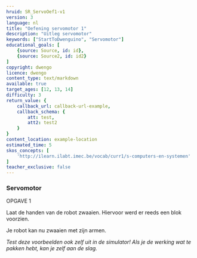 ```yaml
---
hruid: SR_ServoOef1-v1
version: 3
language: nl
title: "Oefening servomotor 1"
description: "Uitleg servomotor"
keywords: ["StartToDwenguino", "Servomotor"]
educational_goals: [
    {source: Source, id: id}, 
    {source: Source2, id: id2}
]
copyright: dwengo
licence: dwengo
content_type: text/markdown
available: true
target_ages: [12, 13, 14]
difficulty: 3
return_value: {
    callback_url: callback-url-example,
    callback_schema: {
        att: test,
        att2: test2
    }
}
content_location: example-location
estimated_time: 5
skos_concepts: [
    'http://ilearn.ilabt.imec.be/vocab/curr1/s-computers-en-systemen'
]
teacher_exclusive: false
---
```


### Servomotor
OPGAVE 1

Laat de handen van de robot zwaaien. Hiervoor werd er reeds een blok voorzien.


Je robot kan nu zwaaien met zijn armen.

*Test deze voorbeelden ook zelf uit in de simulator! Als je de werking wat te pakken hebt, kan je zelf aan de slag.*